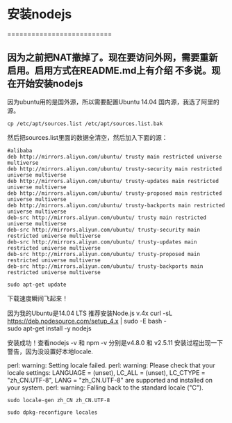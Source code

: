 # 安装nodejs
==========================

## 因为之前把NAT撤掉了。现在要访问外网，需要重新启用。启用方式在README.md上有介绍 不多说。现在开始安装nodejs
因为ubuntu用的是国外源，所以需要配置Ubuntu 14.04 国内源，我选了阿里的源。


```
cp /etc/apt/sources.list /etc/apt/sources.list.bak
```
然后把sources.list里面的数据全清空，然后加入下面的源：

```
#alibaba
deb http://mirrors.aliyun.com/ubuntu/ trusty main restricted universe multiverse
deb http://mirrors.aliyun.com/ubuntu/ trusty-security main restricted universe multiverse
deb http://mirrors.aliyun.com/ubuntu/ trusty-updates main restricted universe multiverse
deb http://mirrors.aliyun.com/ubuntu/ trusty-proposed main restricted universe multiverse
deb http://mirrors.aliyun.com/ubuntu/ trusty-backports main restricted universe multiverse
deb-src http://mirrors.aliyun.com/ubuntu/ trusty main restricted universe multiverse
deb-src http://mirrors.aliyun.com/ubuntu/ trusty-security main restricted universe multiverse
deb-src http://mirrors.aliyun.com/ubuntu/ trusty-updates main restricted universe multiverse
deb-src http://mirrors.aliyun.com/ubuntu/ trusty-proposed main restricted universe multiverse
deb-src http://mirrors.aliyun.com/ubuntu/ trusty-backports main restricted universe multiverse
```
```
sudo apt-get update
```
下载速度瞬间飞起来！

因为我的Ubuntu是14.04 LTS 推荐安装Node.js v.4x
curl -sL https://deb.nodesource.com/setup_4.x | sudo -E bash -  
sudo apt-get install -y nodejs 

安装成功！查看nodejs -v 和 npm -v 
分别是v4.8.0 和 v2.5.11 
安装过程出现一下警告，因为没设置好本地locale.

perl: warning: Setting locale failed.
perl: warning: Please check that your locale settings:
LANGUAGE = (unset),
LC_ALL = (unset),
LC_CTYPE = "zh_CN.UTF-8",
LANG = "zh_CN.UTF-8"
are supported and installed on your system.
perl: warning: Falling back to the standard locale ("C").

```
sudo locale-gen zh_CN zh_CN.UTF-8

sudo dpkg-reconfigure locales
```
